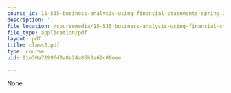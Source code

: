 ```yaml
---
course_id: 15-535-business-analysis-using-financial-statements-spring-2003
description: ''
file_location: /coursemedia/15-535-business-analysis-using-financial-statements-spring-2003/91e30a71996d8a8e24a86b3a62c09eee_class3.pdf
file_type: application/pdf
layout: pdf
title: class3.pdf
type: course
uid: 91e30a71996d8a8e24a86b3a62c09eee

---
```

None